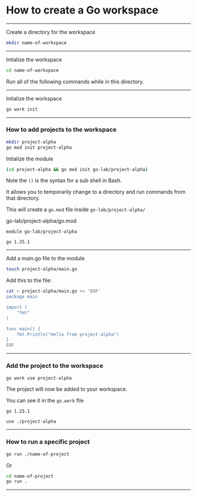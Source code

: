 # How to create a Go workspace
_______________________________________________________________________________

Create a directory for the workspace
```sh
mkdir name-of-workspace
```
_______________________________________________________________________________

Intialize the workspace
```sh
cd name-of-workspace
```

Run all of the following commands while in this directory.
_______________________________________________________________________________

Intialize the workspace
```sh
go work init
```
_______________________________________________________________________________

### How to add projects to the workspace

```sh
mkdir project-alpha
go mod init project-alpha
```

Intialize the module

```sh
(cd project-alpha && go mod init go-lab/project-alpha)
```

Note the `()` is the syntax for a sub shell in Bash. 

It allows you to temporarily change to a directory and run commands 
from that directory.

This will create a `go.mod` file inside `go-lab/project-alpha/`

go-lab/project-alpha/go.mod
```gomod
module go-lab/project-alpha

go 1.25.1
```

_______________________________________________________________________________

Add a main.go file to the module

```sh
touch project-alpha/main.go
```

Add this to the file:
```sh
cat > project-alpha/main.go << 'EOF'
package main

import (
	"fmt"
)

func main() {
	fmt.Println("Hello from project-alpha")
}
EOF
```

_______________________________________________________________________________
### Add the project to the workspace

```sh
go work use project-alpha 
```

The project will now be added to your workspace.

You can see it in the `go.work` file
```gowork
go 1.25.1

use ./project-alpha
```
_______________________________________________________________________________
### How to run a specific project

```sh
go run ./name-of-project
```

Or 

```sh
cd name-of-project
go run .
```

_______________________________________________________________________________
